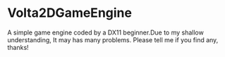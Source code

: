 # Volta2DGameEngine
A simple game engine coded by a DX11 beginner.Due to my shallow understanding, It may has many problems. Please tell me if you find any, thanks!

